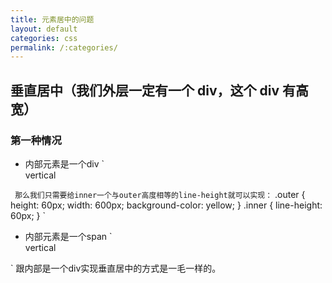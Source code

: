 ```yaml
---
title: 元素居中的问题
layout: default
categories: css
permalink: /:categories/
---
```


## 垂直居中（我们外层一定有一个 div，这个 div 有高宽）
### 第一种情况
- 内部元素是一个div 
`
  <div class="outer">
    <div class="inner">vertical</div>
  </div>
` 
那么我们只需要给inner一个与outer高度相等的line-height就可以实现：
`
  .outer {
    height: 60px;
    width: 600px;
    background-color: yellow;
  }
  .inner {
    line-height: 60px;
  }
` 

- 内部元素是一个span
`
  <div class="outer">
    <span class="inner">vertical</span>
  </div>
`
跟内部是一个div实现垂直居中的方式是一毛一样的。
